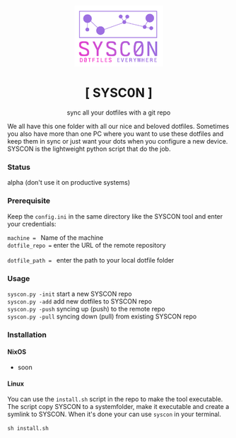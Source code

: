 <p align="center"><img src="/img/syscon_logo.png" width="200"></p>
<h1 align="center">[ SYSC0N ]</h1>
<p align="center">sync all your dotfiles with a git repo</p>

<p>We all have this one folder with all our nice and beloved dotfiles. Sometimes you also have more than one PC where you want to use these dotfiles and keep them in sync or just want your dots when you configure a new device. SYSCON is the lightweight python script that do the job.</p>

### Status

alpha (don't use it on productive systems)

### Prerequisite
Keep the `config.ini` in the same directory like the SYSCON tool and enter your credentials:<br>

`machine = ` Name of the machine<br> 
`dotfile_repo =`  enter the URL of the remote repository<br>  
`dotfile_path = ` enter the path to your local dotfile folder<br> 

### Usage
`syscon.py -init` start a new SYSCON repo <br>
`syscon.py -add`  add new dotfiles to SYSCON repo<br> 
`syscon.py -push` syncing up (push) to the remote repo<br> 
`syscon.py -pull` syncing down (pull) from existing SYSCON repo<br>

### Installation
#### NixOS
- soon

#### Linux
You can use the `install.sh` script in the repo to make the tool executable.
The script copy SYSCON to a systemfolder, make it executable and create a symlink to SYSCON. When it's done your can use `syscon` in your terminal.

`sh install.sh`

